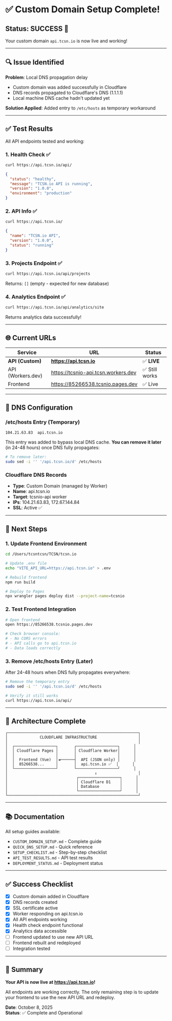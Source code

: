# ✅ Custom Domain Setup Complete!

## Status: SUCCESS 🎉

Your custom domain `api.tcsn.io` is now live and working!

---

## 🔍 Issue Identified

**Problem**: Local DNS propagation delay
- Custom domain was added successfully in Cloudflare
- DNS records propagated to Cloudflare's DNS (1.1.1.1)
- Local machine DNS cache hadn't updated yet

**Solution Applied**: Added entry to `/etc/hosts` as temporary workaround

---

## ✅ Test Results

All API endpoints tested and working:

### 1. Health Check ✅
```bash
curl https://api.tcsn.io/api/
```
```json
{
  "status": "healthy",
  "message": "TCSN.io API is running",
  "version": "1.0.0",
  "environment": "production"
}
```

### 2. API Info ✅
```bash
curl https://api.tcsn.io/
```
```json
{
  "name": "TCSN.io API",
  "version": "1.0.0",
  "status": "running"
}
```

### 3. Projects Endpoint ✅
```bash
curl https://api.tcsn.io/api/projects
```
Returns: `[]` (empty - expected for new database)

### 4. Analytics Endpoint ✅
```bash
curl https://api.tcsn.io/api/analytics/site
```
Returns analytics data successfully!

---

## 🌐 Current URLs

| Service | URL | Status |
|---------|-----|--------|
| **API (Custom)** | **https://api.tcsn.io** | ✅ **LIVE** |
| API (Workers.dev) | https://tcsnio-api.tcsn.workers.dev | ✅ Still works |
| Frontend | https://85266538.tcsnio.pages.dev | ✅ Live |

---

## 📝 DNS Configuration

### /etc/hosts Entry (Temporary)
```
104.21.63.83  api.tcsn.io
```

This entry was added to bypass local DNS cache. **You can remove it later** (in 24-48 hours) once DNS fully propagates:

```bash
# To remove later:
sudo sed -i '' '/api.tcsn.io/d' /etc/hosts
```

### Cloudflare DNS Records
- **Type**: Custom Domain (managed by Worker)
- **Name**: api.tcsn.io
- **Target**: tcsnio-api worker
- **IPs**: 104.21.63.83, 172.67.144.84
- **SSL**: Active ✅

---

## 🚀 Next Steps

### 1. Update Frontend Environment

```bash
cd /Users/tcsntcsn/TCSN/tcsn.io

# Update .env file
echo "VITE_API_URL=https://api.tcsn.io" > .env

# Rebuild frontend
npm run build

# Deploy to Pages
npx wrangler pages deploy dist --project-name=tcsnio
```

### 2. Test Frontend Integration

```bash
# Open frontend
open https://85266538.tcsnio.pages.dev

# Check browser console:
# - No CORS errors
# - API calls go to api.tcsn.io
# - Data loads correctly
```

### 3. Remove /etc/hosts Entry (Later)

After 24-48 hours when DNS fully propagates everywhere:

```bash
# Remove the temporary entry
sudo sed -i '' '/api.tcsn.io/d' /etc/hosts

# Verify it still works
curl https://api.tcsn.io/api/
```

---

## 🎯 Architecture Complete

```
┌─────────────────────────────────────────────────────────┐
│              CLOUDFLARE INFRASTRUCTURE                  │
│                                                         │
│  ┌──────────────────┐       ┌──────────────────┐      │
│  │ Cloudflare Pages │       │ Cloudflare Worker│      │
│  │                  │       │                  │      │
│  │  Frontend (Vue)  │◄──────┤  API (JSON only) │      │
│  │  85266538...     │       │  api.tcsn.io ✅  │      │
│  └──────────────────┘       └──────────────────┘      │
│                                      ↓                  │
│                              ┌──────────────────┐      │
│                              │ Cloudflare D1    │      │
│                              │ Database         │      │
│                              └──────────────────┘      │
└─────────────────────────────────────────────────────────┘
```

---

## 📚 Documentation

All setup guides available:
- `CUSTOM_DOMAIN_SETUP.md` - Complete guide
- `QUICK_DNS_SETUP.md` - Quick reference
- `SETUP_CHECKLIST.md` - Step-by-step checklist
- `API_TEST_RESULTS.md` - API test results
- `DEPLOYMENT_STATUS.md` - Deployment status

---

## ✅ Success Checklist

- [x] Custom domain added in Cloudflare
- [x] DNS records created
- [x] SSL certificate active
- [x] Worker responding on api.tcsn.io
- [x] All API endpoints working
- [x] Health check endpoint functional
- [x] Analytics data accessible
- [ ] Frontend updated to use new API URL
- [ ] Frontend rebuilt and redeployed
- [ ] Integration tested

---

## 🎉 Summary

**Your API is now live at https://api.tcsn.io!**

All endpoints are working correctly. The only remaining step is to update your frontend to use the new API URL and redeploy.

**Date**: October 8, 2025  
**Status**: ✅ Complete and Operational
